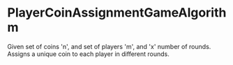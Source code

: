 # PlayerCoinAssignmentGameAlgorithm
Given set of coins 'n', and set of players 'm', and 'x' number of rounds. Assigns a unique coin to each player in different rounds. 
